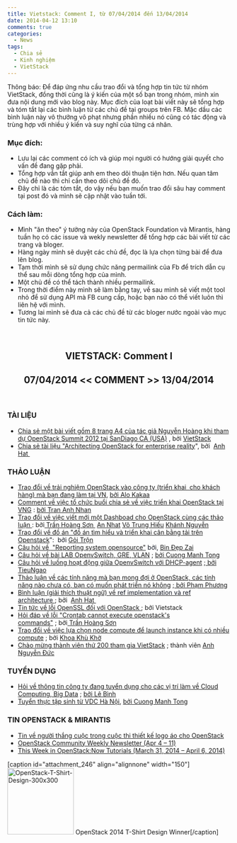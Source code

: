 ```yaml
---
title: Vietstack: Comment I, từ 07/04/2014 đến 13/04/2014
date: 2014-04-12 13:10
comments: true
categories: 
  - News
tags: 
  - Chia sẻ
  - Kinh nghiệm
  - VietStack
---
```

<p style="text-align:left;">Thông báo: Để đáp ứng nhu cầu trao đổi và tổng hợp tin tức từ nhóm VietStack, đồng thời cũng là ý kiến của một số bạn trong nhóm, mình xin đưa nội dung mới vào blog này. Mục đích của loạt bài viết này sẽ tổng hợp và tóm tắt lại các bình luận từ các chủ đề tại groups trên FB. Mặc dầu các bình luận này vô thưởng vô phạt nhưng phần nhiều nó cũng có tác động và trùng hợp với nhiều ý kiến và suy nghĩ của từng cá nhân.</p>

<h3>Mục đích:</h3>
<ul>
	<li>Lưu lại các comment có ích và giúp mọi người có hướng giải quyết cho vấn đề đang gặp phải.</li>
	<li>Tổng hợp vắn tắt giúp anh em theo dõi thuận tiện hơn. Nếu quan tâm chủ đề nào thì chỉ cần theo dõi chủ đề đó.</li>
	<li>Đây chỉ là các tóm tắt, do vậy nếu bạn muốn trao đổi sâu hay comment tại post đó và mình sẽ cập nhật vào tuần tới.</li>
</ul>
<!--more-->
<h3>Cách làm:</h3>
<ul>
	<li>Mình "ăn theo" ý tưởng này của OpenStack Foundation và Mirantis, hàng tuần họ có các issue và wekly newsletter để tổng hợp các bài viết từ các trang và bloger.</li>
	<li>Hàng ngày mình sẽ duyệt các chủ đề, đọc là lựa chọn từng bài để đưa lên blog.</li>
	<li>Tạm thời mình sẽ sử dụng chức năng permailink của Fb để trích dẫn cụ thể sau mỗi dòng tổng hợp của mình.</li>
	<li>Một chủ đề có thể tách thành nhiều permailink.</li>
	<li>Trong thời điểm này mình sẽ làm bằng tay, về sau mình sẽ viết một tool nhỏ để sử dụng API mà FB cung cấp, hoặc bạn nào có thể viết luôn thì liên hệ với mình.</li>
	<li>Tương lai mình sẽ đưa cả các chủ đề từ các bloger nước ngoài vào mục tin tức này.</li>
</ul>
<p style="text-align:center;"><strong> </strong></p>

<h2 style="text-align:center;">VIETSTACK: Comment I</h2>
<h2 style="text-align:center;">07/04/2014 &lt;&lt; COMMENT &gt;&gt; 13/04/2014</h2>
<p style="text-align:left;"><strong> </strong></p>

<h3>TÀI LIỆU</h3>
<ul>
	<li><a href="https://www.facebook.com/groups/vietstack/461699903963754/" target="_blank">Chia sẻ một bài viết gồm 8 trang A4 của tác giả Nguyễn Hoàng khi tham dự OpenStack Summit 2012 tại SanDiago CA (USA)</a> , bởi <a href="https://www.facebook.com/groups/vietstack" target="_blank">VietStack</a></li>
	<li><a href="https://www.facebook.com/groups/vietstack/permalink/463704020430009/?stream_ref=2" target="_blank">Chia sẻ tài liệu "Architecting OpenStack for enterprise reality</a>", bởi  <a href="https://www.facebook.com/anh.hat" target="_blank">Anh Hat </a></li>
</ul>
<h3>THẢO LUẬN</h3>
<ul>
	<li><a href="https://www.facebook.com/groups/vietstack/permalink/463352223798522" target="_blank">Trao đổi về trải nghiệm OpenStack vào công ty (triển khai  cho khách hàng) mà bạn đang làm tại VN</a>, <a href="https://www.facebook.com/NguyenDacNguyenLong" target="_blank">bởi Alo Kakaa</a></li>
	<li><a href="https://www.facebook.com/groups/vietstack/permalink/463352223798522/?comment_id=464302240370187" target="_blank">Comment về việc tổ chức buổi chia sẻ về việc triển khai OpenStack tại VNG</a> : <a href="https://www.facebook.com/tran.a.nhan" target="_blank">bởi Tran Anh Nhan</a></li>
	<li><a href="https://www.facebook.com/groups/vietstack/permalink/463451770455234/?stream_ref=3" target="_blank">Trao đổi về việc viết mới một Dashboad cho OpenStack cùng các thảo luận </a>: bởi<a href="https://www.facebook.com/jinC.Ku" target="_blank"> Trần Hoàng Sơn </a> <a href="https://www.facebook.com/atuladn" target="_blank">An Nhat</a> <a href="https://www.facebook.com/hieuvotrung91" target="_blank">Võ Trung Hiếu</a> <a href="https://www.facebook.com/ndquockhanh" target="_blank">Khánh Nguyễn</a></li>
	<li><a href="https://www.facebook.com/groups/vietstack/permalink/463432857123792/?stream_ref=2" target="_blank">Trao đổi về đồ án "</a><span style="color:#141823;"><a href="https://www.facebook.com/groups/vietstack/permalink/463432857123792/?stream_ref=2" target="_blank">đồ án tìm hiểu và triển khai cân bằng tải trên Openstack</a>":  bởi <a href="https://www.facebook.com/goi.tron.1" target="_blank">Gỏi Trộn</a> </span></li>
	<li><a href="https://www.facebook.com/groups/vietstack/permalink/463345743799170/?stream_ref=2" target="_blank">Câu hỏi về </a><span style="color:#141823;"><a href="https://www.facebook.com/groups/vietstack/permalink/463345743799170/?stream_ref=2" target="_blank"> "Reporting system opensource"</a> bởi, <a href="https://www.facebook.com/nhimcoi.lovenali" target="_blank">Bin Đẹp Zai</a></span></li>
	<li><a href="https://www.facebook.com/groups/vietstack/permalink/461831173950627/?stream_ref=2" target="_blank">Câu hỏi về bài LAB OpenvSwitch, GRE, VLAN</a> ; <a href="https://www.facebook.com/cuong.tong.712?fref=ufi" target="_blank">bởi Cuong Manh Tong</a></li>
	<li><a href="https://www.facebook.com/groups/vietstack/permalink/458512680949143/?stream_ref=2" target="_blank">Câu hỏi về luồng hoạt động giữa OpenvSwitch với DHCP-agent</a> ;<a href="https://www.facebook.com/macarong88" target="_blank"> bởi TieuNgao</a></li>
	<li><a href="https://www.facebook.com/groups/vietstack/permalink/461429947324083/?stream_ref=2" target="_blank">Thảo luận về các tính năng mà bạn mong đợi ở OpenStack, các tính năng nào chưa có, bạn có muốn phát triển nó không</a> ;<a href="https://www.facebook.com/enrique.911?fref=ufi" target="_blank"> bởi Phạm Phương</a></li>
	<li><a href="https://www.facebook.com/groups/vietstack/permalink/461429947324083/?comment_id=461681210632290" target="_blank">Bình luận (giải thích thuật ngữ) về <span style="color:#141823;">ref implementation và ref architecture</span> </a>; bởi  <a href="https://www.facebook.com/anh.hat" target="_blank">Anh Hat </a></li>
	<li><a href="https://www.facebook.com/groups/vietstack/permalink/463032207163857/?stream_ref=2" target="_blank">Tin tức về lỗi OpenSSL đối với OpenStack </a>; bởi Vietstack</li>
	<li><a href="https://www.facebook.com/groups/vietstack/permalink/455182924615452/?stream_ref=2" target="_blank">Hỏi đáp về lỗi "Crontab cannot execute openstack's commands"</a> ; bởi<a href="https://www.facebook.com/jinC.Ku" target="_blank"> Trần Hoàng Sơn</a></li>
	<li><a href="https://www.facebook.com/groups/vietstack/permalink/460789784054766">Trao đổi về việc lựa chọn node compute để launch instance khi có nhiều compute</a> ; bởi <a href="https://www.facebook.com/khoadv">Khoa Khù Khờ</a></li>
	<li><a href="https://www.facebook.com/photo.php?fbid=1410581352544452&amp;set=gm.462210860579325&amp;type=1">Chào mừng thành viên thứ 200 tham gia VietStack</a> ; thành viên <a href="https://www.facebook.com/anhduchtvn">Anh Nguyễn Đức</a></li>
</ul>
<h3>TUYỂN DỤNG</h3>
<ul>
	<li><a href="https://www.facebook.com/groups/vietstack/permalink/463076660492745/?stream_ref=2" target="_blank">Hỏi về thông tin công ty đang tuyển dụng cho các vị trí làm về Cloud Computing, Big Data</a> ; <a href="https://www.facebook.com/LeBinh.kakaCR7" target="_blank">bởi Lê Bình</a></li>
	<li><a href="https://www.facebook.com/groups/vietstack/permalink/462151180585293/?stream_ref=2" target="_blank">Tuyển thực tập sinh từ VDC Hà Nội</a>, <a href="https://www.facebook.com/cuong.tong.712?fref=ufi" target="_blank">bởi Cuong Manh Tong</a></li>
</ul>
<h3>TIN OPENSTACK &amp; MIRANTIS</h3>
<ul>
	<li><a title="OpenStack 2014 T-Shirt Design Winner" href="http://www.openstack.org/blog/2014/04/openstack-2014-t-shirt-design-winner/" target="_blank">Tin về người thắng cuộc trong cuộc thi thiết kế logo áo cho OpenStack</a></li>
	<li><a href="http://www.openstack.org/blog/2014/04/openstack-community-weekly-newsletter-apr-4-11/" target="_blank">OpenStack Community Weekly Newsletter (Apr 4 – 11)</a></li>
	<li><a href="http://www.mirantis.com/openstack-portal/external-tutorials/week-openstacknow-tutorials-march-31-2014-april-6-2014/" target="_blank">This Week in OpenStack:Now Tutorials (March 31, 2014 – April 6, 2014)</a></li>
</ul>
[caption id="attachment_246" align="alignnone" width="150"]<a href="http://vietstack.files.wordpress.com/2014/04/openstack-t-shirt-design-300x300.jpg"><img class="wp-image-246 size-thumbnail" src="http://vietstack.files.wordpress.com/2014/04/openstack-t-shirt-design-300x300.jpg?w=150" alt="OpenStack-T-Shirt-Design-300x300" width="150" height="150" /></a> OpenStack 2014 T-Shirt Design Winner[/caption]
